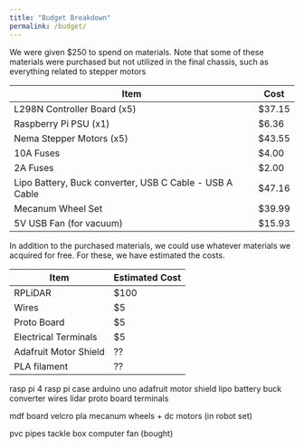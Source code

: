 ```yaml
---
title: "Budget Breakdown"
permalink: /budget/
---
```



We were given $250 to spend on materials. Note that some of these materials were purchased but not utilized in the final chassis, such as everything related to stepper motors

| Item 														|  Cost  |
| ---- 														| ------ |
| L298N Controller Board (x5) 								| $37.15 |
| Raspberry Pi PSU (x1) 									| $6.36  |
| Nema Stepper Motors (x5) 									| $43.55 |
| 10A Fuses 												| $4.00  |
| 2A Fuses 													| $2.00  |
| Lipo Battery, Buck converter, USB C Cable - USB A Cable 	| $47.16 |
| Mecanum Wheel Set 										| $39.99 |
| 5V USB Fan (for vacuum) 									| $15.93 |



In addition to the purchased materials, we could use whatever materials we acquired for free. For these, we have estimated the costs.

| Item 					| Estimated Cost |
| ---- 					| ---- 	|
| RPLiDAR				| $100	|
| Wires					| $5 	|
| Proto Board 			| $5 	|
| Electrical Terminals 	| $5 	|
| Adafruit Motor Shield | ??	|
| PLA filament			| ??	|



rasp pi 4
rasp pi case
arduino uno
adafruit motor shield
lipo battery
buck converter
wires
lidar
proto board
terminals


mdf board
velcro
pla
mecanum wheels + dc motors (in robot set)



pvc pipes
tackle box
computer fan (bought)




